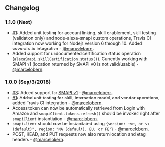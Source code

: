 ## Changelog

### 1.1.0 (Next)

* [#1](https://github.com/tejashah88/node-alexa-smapi/issues/1): Added unit testing for account linking, skill enablement, skill testing (validation only) and node-alexa-smapi custom operations, Travis CI integration now working for Nodejs version 6 through 10. Added coveralls.io integration - [@marcelobern](https://github.com/marcelobern).
* Added support for undocumented certification status operation (`alexaSmapi.skillCertification.status()`). Currently working with SMAPI v1 (location returned by SMAPI v0 is not valid/usable) - [@marcelobern](https://github.com/marcelobern).

### 1.0.0 (Sep/3/2018)

* [#3](https://github.com/tejashah88/node-alexa-smapi/issues/3): Added support for [SMAPI v1](https://developer.amazon.com/docs/smapi/smapi-migration.html) - [@marcelobern](https://github.com/marcelobern).
* [#1](https://github.com/tejashah88/node-alexa-smapi/issues/1): Added unit testing for skill, interaction model, and vendor operations, added Travis CI integration - [@marcelobern](https://github.com/marcelobern).
* Access token can now be automatically retrieved from Login with Amazon and `smapiClient.tokens.refresh()` should be invoked right after `smapiClient` instantiation - [@marcelobern](https://github.com/marcelobern).
* `smapiClient` should now be instantiated using `{version: "v0, or v1 (default)", region: "NA (default), EU, or FE"}` - [@marcelobern](https://github.com/marcelobern).
* POST, HEAD, and PUT requests now also return location and etag headers - [@marcelobern](https://github.com/marcelobern).
